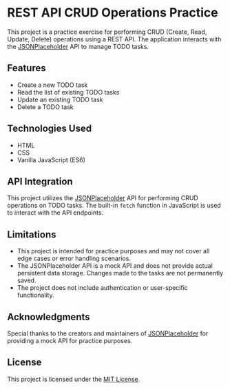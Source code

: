 # REST API CRUD Operations Practice

This project is a practice exercise for performing CRUD (Create, Read, Update, Delete) operations using a REST API. The application interacts with the [JSONPlaceholder](https://jsonplaceholder.typicode.com/todos) API to manage TODO tasks.

## Features

- Create a new TODO task
- Read the list of existing TODO tasks
- Update an existing TODO task
- Delete a TODO task

## Technologies Used

- HTML
- CSS
- Vanilla JavaScript (ES6)

## API Integration

This project utilizes the [JSONPlaceholder](https://jsonplaceholder.typicode.com/todos) API for performing CRUD operations on TODO tasks. The built-in `fetch` function in JavaScript is used to interact with the API endpoints.

## Limitations

- This project is intended for practice purposes and may not cover all edge cases or error handling scenarios.
- The JSONPlaceholder API is a mock API and does not provide actual persistent data storage. Changes made to the tasks are not permanently saved.
- The project does not include authentication or user-specific functionality.

## Acknowledgments

Special thanks to the creators and maintainers of [JSONPlaceholder](https://jsonplaceholder.typicode.com/) for providing a mock API for practice purposes.

## License

This project is licensed under the [MIT License](LICENSE).
